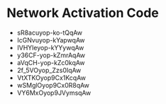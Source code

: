 # Network Activation Code
* sR8acuyop-ko-tQqAw
* IcGNvuyop-kYapwqAw
* IVHYleyop-kYYywqAw
* y36CF-yop-kZmrAqAw
* aVqCH-yop-kZc0kqAw
* 2f_5VOyop_Zzs0IqAw
* VtXTKOyop9Cx1KcqAw
* wSMglOyop9Cx0R8qAw
* VY6MxOyop9JVymsqAw